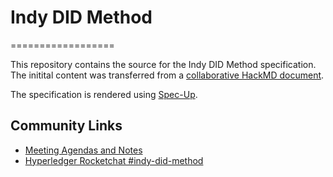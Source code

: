 
# Indy DID Method
==================

This repository contains the source for the Indy DID Method specification. The initital content was transferred from a [collaborative HackMD document](https://hackmd.io/2IKUPROnRXW57Lmal_SGaQ).

The specification is rendered using [Spec-Up](https://github.com/decentralized-identity/spec-up).

## Community Links

- [Meeting Agendas and Notes](https://wiki.hyperledger.org/display/indy/Indy+DID+Method+Specification)
- [Hyperledger Rocketchat #indy-did-method](https://chat.hyperledger.org/channel/indy-did-method)
  
